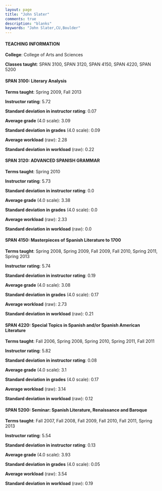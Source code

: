 ```yaml
---
layout: page
title: "John Slater" 
comments: true
description: "blanks"
keywords: "John Slater,CU,Boulder"
---
```

<head>
<script src="https://ajax.googleapis.com/ajax/libs/jquery/2.1.3/jquery.min.js"></script>
<script src="https://dl.dropboxusercontent.com/s/pc42nxpaw1ea4o9/highcharts.js?dl=0"></script>
<!-- <script src="../assets/js/highcharts.js"></script> -->
<style type="text/css">@font-face {
	font-family: "Bebas Neue";
	src: url(https://www.filehosting.org/file/details/544349/BebasNeue Regular.otf) format("opentype");
	}
	h1.Bebas { 
		font-family: "Bebas Neue", Verdana, Tahoma;
	}
</style>
</head>
	   
#### TEACHING INFORMATION

**College**: College of Arts and Sciences

**Classes taught**: SPAN 3100, SPAN 3120, SPAN 4150, SPAN 4220, SPAN 5200

#### SPAN 3100: Literary Analysis

**Terms taught**: Spring 2009, Fall 2013

**Instructor rating**: 5.72

**Standard deviation in instructor rating**: 0.07

**Average grade** (4.0 scale): 3.09

**Standard deviation in grades** (4.0 scale): 0.09

**Average workload** (raw): 2.28

**Standard deviation in workload** (raw): 0.22

#### SPAN 3120: ADVANCED SPANISH GRAMMAR

**Terms taught**: Spring 2010

**Instructor rating**: 5.73

**Standard deviation in instructor rating**: 0.0

**Average grade** (4.0 scale): 3.38

**Standard deviation in grades** (4.0 scale): 0.0

**Average workload** (raw): 2.33

**Standard deviation in workload** (raw): 0.0

#### SPAN 4150: Masterpieces of Spanish Literature to 1700

**Terms taught**: Spring 2008, Spring 2009, Fall 2009, Fall 2010, Spring 2011, Spring 2013

**Instructor rating**: 5.74

**Standard deviation in instructor rating**: 0.19

**Average grade** (4.0 scale): 3.08

**Standard deviation in grades** (4.0 scale): 0.17

**Average workload** (raw): 2.73

**Standard deviation in workload** (raw): 0.21

#### SPAN 4220: Special Topics in Spanish and/or Spanish American Literature

**Terms taught**: Fall 2006, Spring 2008, Spring 2010, Spring 2011, Fall 2011

**Instructor rating**: 5.82

**Standard deviation in instructor rating**: 0.08

**Average grade** (4.0 scale): 3.1

**Standard deviation in grades** (4.0 scale): 0.17

**Average workload** (raw): 3.14

**Standard deviation in workload** (raw): 0.12

#### SPAN 5200: Seminar: Spanish Literature, Renaissance and Baroque

**Terms taught**: Fall 2007, Fall 2008, Fall 2009, Fall 2010, Fall 2011, Spring 2013

**Instructor rating**: 5.54

**Standard deviation in instructor rating**: 0.13

**Average grade** (4.0 scale): 3.93

**Standard deviation in grades** (4.0 scale): 0.05

**Average workload** (raw): 3.54

**Standard deviation in workload** (raw): 0.19

